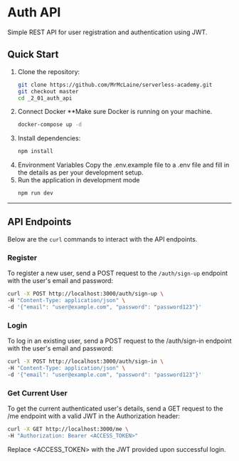 # Auth API

Simple REST API for user registration and authentication using JWT.

## Quick Start

1. Clone the repository:
   ```sh
   git clone https://github.com/MrMcLaine/serverless-academy.git
   git checkout master
   cd _2_01_auth_api
   
2. Connect Docker
    **Make sure Docker is running on your machine.
    ```sh
    docker-compose up -d
3. Install dependencies:
    ```sh
    npm install
   
4. Environment Variables
   Copy the .env.example file to a .env file and fill in the details as per your development setup.
5. Run the application in development mode
    ```sh
    npm run dev
   
***
## API Endpoints

Below are the `curl` commands to interact with the API endpoints.

### Register

To register a new user, send a POST request to the `/auth/sign-up` endpoint with the user's email and password:

```sh
curl -X POST http://localhost:3000/auth/sign-up \
-H "Content-Type: application/json" \
-d '{"email": "user@example.com", "password": "password123"}'
```

### Login
To log in an existing user, send a POST request to the /auth/sign-in endpoint with the user's email and password:
```sh
curl -X POST http://localhost:3000/auth/sign-in \
-H "Content-Type: application/json" \
-d '{"email": "user@example.com", "password": "password123"}'
```

### Get Current User
To get the current authenticated user's details, send a GET request to the /me endpoint with a valid JWT in the Authorization header:
```sh
curl -X GET http://localhost:3000/me \
-H "Authorization: Bearer <ACCESS_TOKEN>"
```
Replace <ACCESS_TOKEN> with the JWT provided upon successful login.